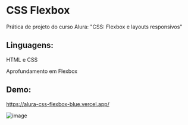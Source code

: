 # CSS Flexbox
Prática de projeto do curso Alura: "CSS: Flexbox e layouts responsivos"

## Linguagens:
HTML e CSS

Aprofundamento em Flexbox

## Demo:
https://alura-css-flexbox-blue.vercel.app/

![image](https://github.com/leonardo-rsantos/alura-css-flexbox/assets/16440151/2986d3a5-c788-4216-b3a4-85f161ed5066)
